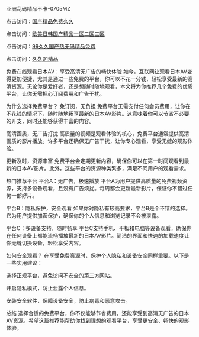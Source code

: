 
亚洲乱码精品不卡-0705MZ

点击访问：<a href="https://heiliaowt0d7p.pages.dev">国产精品免费久久</a>

点击访问：<a href="https://heiliaoga6s9v.pages.dev">欧美日韩国产精品一区二区三区</a>

点击访问：<a href="https://heiliaoow5kzm.pages.dev">99久久国产热无码精品免费</a>

点击访问：<a href="https://heiliao2dmwwy.pages.dev">久久91精品</a>



免费在线观看日本AV：享受高清无广告的畅快体验
如今，互联网让观看日本AV变得更加便捷，尤其是通过一些免费的平台，你可以不花一分钱，轻松享受最新的高清资源。无论你是爱好者，还是想随时随地观看，本文将为你推荐几个免费的优质平台，让你无需担心订阅费用和广告干扰。

为什么选择免费平台？
免订阅，无负担
免费平台无需支付任何会员费用，让你在不花钱的情况下，随时随地畅享最新的日本AV影片。这意味着你可以节省不必要的开支，同时还能够获得丰富的内容。

高清画质，无广告打扰
高质量的视频是观看体验的核心，免费平台通常提供高清画质的影片播放。许多平台还确保无广告干扰，让你专心观看，享受无缝的观影体验。

更新及时，资源丰富
免费平台会定期更新内容，确保你可以在第一时间观看到最新的日本AV影片。此外，这些平台的资源种类繁多，满足不同用户的观看需求。

热门推荐平台
平台A：无广告，极速播放
平台A为用户提供高质量的免费视频资源，支持多设备观看，且没有广告烦扰。每周都会更新最新影片，保证你不错过任何一部好片。

平台B：隐私保护，安全观看
如果你对隐私有较高要求，平台B是个不错的选择。它为用户提供加密保护，确保你的个人信息和浏览记录不会被泄露。

平台C：多设备支持，随时畅享
平台C支持手机、平板和电脑等设备观看，确保你在任何设备上都能流畅播放最新的日本AV影片。简洁的界面和快速的加载速度让你无缝切换设备，轻松享受内容。

如何安全观看？
在享受免费资源时，保护个人隐私和设备安全同样重要。以下是一些实用建议：

选择正规平台，避免访问不安全的第三方网站。

开启隐私模式，防止泄露个人信息。

安装安全软件，保障设备安全，防止病毒和恶意攻击。

总结
选择合适的免费平台，你不仅能够节省费用，还能享受到高清无广告的日本AV资源。希望这篇推荐能帮助你找到理想的观看平台，享受更安全、畅快的观影体验。





<span style="display:none;">[Canonical link]( https://github.com/yit20250709/464510 ）</span>
